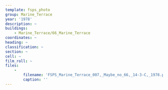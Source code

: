 ```yaml
---
template: fsps_photo
group: Marine_Terrace
year: '1978'
description: ~
buildings:
    - Marine_Terrace/66_Marine_Terrace
coordinates: ~
heading: ~
classification: ~
section: ~
cell: ~
film_roll: ~
files:
    -
        filename: 'FSPS_Marine_Terrace_007,_Maybe_no_66,_14-3-C,_1978.png'
        caption: ''
---
```

